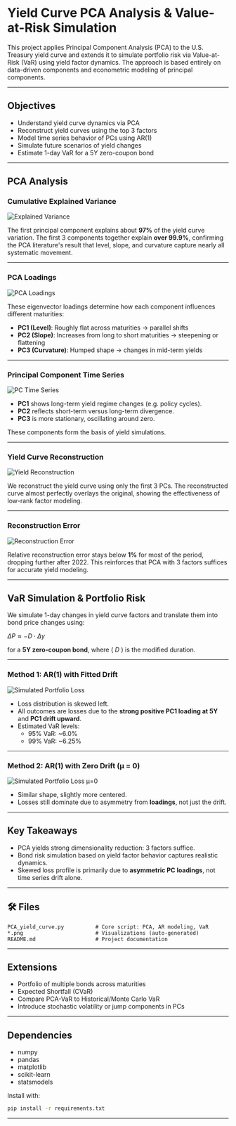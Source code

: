 # Yield Curve PCA Analysis & Value-at-Risk Simulation

This project applies Principal Component Analysis (PCA) to the U.S. Treasury yield curve and extends it to simulate portfolio risk via Value-at-Risk (VaR) using yield factor dynamics. The approach is based entirely on data-driven components and econometric modeling of principal components.

---

## Objectives

- Understand yield curve dynamics via PCA
- Reconstruct yield curves using the top 3 factors
- Model time series behavior of PCs using AR(1)
- Simulate future scenarios of yield changes
- Estimate 1-day VaR for a 5Y zero-coupon bond

---

## PCA Analysis

### Cumulative Explained Variance

![Explained Variance](cumulative_variance.png)

The first principal component explains about **97%** of the yield curve variation. The first 3 components together explain **over 99.9%**, confirming the PCA literature's result that level, slope, and curvature capture nearly all systematic movement.

---

### PCA Loadings

![PCA Loadings](PCA_loadings.png)

These eigenvector loadings determine how each component influences different maturities:

- **PC1 (Level)**: Roughly flat across maturities → parallel shifts
- **PC2 (Slope)**: Increases from long to short maturities → steepening or flattening
- **PC3 (Curvature)**: Humped shape → changes in mid-term yields

---

### Principal Component Time Series

![PC Time Series](PC_time_series.png)

- **PC1** shows long-term yield regime changes (e.g. policy cycles).
- **PC2** reflects short-term versus long-term divergence.
- **PC3** is more stationary, oscillating around zero.

These components form the basis of yield simulations.

---

### Yield Curve Reconstruction

![Yield Reconstruction](Yield_Curve_Reconstruction.png)

We reconstruct the yield curve using only the first 3 PCs. The reconstructed curve almost perfectly overlays the original, showing the effectiveness of low-rank factor modeling.

---

### Reconstruction Error

![Reconstruction Error](Reconstruction_Error.png)

Relative reconstruction error stays below **1%** for most of the period, dropping further after 2022. This reinforces that PCA with 3 factors suffices for accurate yield modeling.

---

## VaR Simulation & Portfolio Risk

We simulate 1-day changes in yield curve factors and translate them into bond price changes using:


$\Delta P \approx -D \cdot \Delta y$


for a **5Y zero-coupon bond**, where \( $D$ \) is the modified duration.

---

### Method 1: AR(1) with Fitted Drift

![Simulated Portfolio Loss](Simulated_Portfolio_Loss.png)

- Loss distribution is skewed left.
- All outcomes are losses due to the **strong positive PC1 loading at 5Y** and **PC1 drift upward**.
- Estimated VaR levels:
  - 95% VaR: ~6.0%
  - 99% VaR: ~6.25%

---

### Method 2: AR(1) with Zero Drift (μ = 0)

![Simulated Portfolio Loss μ=0](Simulated_Portfolio_Loss_mu0.png)

- Similar shape, slightly more centered.
- Losses still dominate due to asymmetry from **loadings**, not just the drift.

---

## Key Takeaways

- PCA yields strong dimensionality reduction: 3 factors suffice.
- Bond risk simulation based on yield factor behavior captures realistic dynamics.
- Skewed loss profile is primarily due to **asymmetric PC loadings**, not time series drift alone.

---

## 🛠 Files

```
PCA_yield_curve.py          # Core script: PCA, AR modeling, VaR
*.png                       # Visualizations (auto-generated)
README.md                   # Project documentation
```

---

## Extensions

- Portfolio of multiple bonds across maturities
- Expected Shortfall (CVaR)
- Compare PCA-VaR to Historical/Monte Carlo VaR
- Introduce stochastic volatility or jump components in PCs

---

## Dependencies

- numpy
- pandas
- matplotlib
- scikit-learn
- statsmodels

Install with:

```bash
pip install -r requirements.txt
```

---
